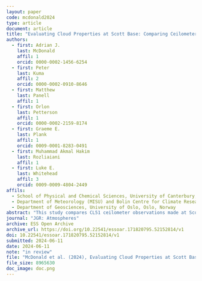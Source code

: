 ```yaml
---
layout: paper
code: mcdonald2024
type: article
document: article
title: "Evaluating Cloud Properties at Scott Base: Comparing Ceilometer Observations with ERA5, JRA55, and MERRA2 Reanalyses Using an Instrument Simulator"
authors:
  - first: Adrian J.
    last: McDonald
    affil: 1
    orcid: 0000-0002-1456-6254
  - first: Peter
    last: Kuma
    affil: 2
    orcid: 0000-0002-0910-8646
  - first: Matthew
    last: Panell
    affil: 1
  - first: Orlon
    last: Petterson
    affil: 1
    orcid: 0000-0002-2159-8174
  - first: Graeme E.
    last: Plank
    affil: 1
    orcid: 0009-0001-8283-0491
  - first: Muhammad Akmal Hakim
    last: Rozliaiani
    affil: 1
  - first: Luke E.
    last: Whitehead
    affil: 3
    orcid: 0009-0009-4804-2449
affils:
  - School of Physical and Chemical Sciences, University of Canterbury, Christchurch, New Zealand
  - Department of Meteorology (MISU) and Bolin Centre for Climate Research, Stockholm University, Stockholm, Sweden
  - Department of Geosciences, University of Oslo, Oslo, Norway
abstract: "This study compares CL51 ceilometer observations made at Scott Base, Antarctica, with statistics from the ERA5, JRA55, and MERRA2 reanalyses. To enhance the comparison we use a lidar instrument simulator to derive cloud statistics from the reanalyses which account for instrumental factors. The cloud occurrence in the three reanalyses is slightly overestimated above 3km, but displays a larger underestimation below 3 km relative to observations. Unlike previous studies, we see no relationship between relative humidity and cloud occurrence biases, suggesting that the cloud biases do not result from the representation of moisture. We also show that the seasonal variation of cloud occurrence and cloud fraction, defined as the vertically integrated cloud occurrence, are small in both the observations and the reanalyses. We also examine the quality of the cloud representation for a set of synoptic states derived from ERA5 surface winds. The variability associated with grouping cloud occurrence based on synoptic state is much larger than the seasonal variation, highlighting synoptic state is a strong control of cloud occurrence. All the reanalyses continue to display underestimates below 3km and overestimates above 3km for each synoptic state. But, the variability in ERA5 statistics matches the changes in the observations better than the other reanalyses. We also use a machine learning scheme to estimate the quantity of super-cooled liquid water cloud from the ceilometer observations. Ceilometer low-level super-cooled liquid water cloud occurrences are considerably larger than values derived from the reanalyses, further highlighting the poor representation of low-level clouds in the reanalyses."
journal: "JGR: Atmospheres"
archive: ESS Open Archive
archive_url: https://doi.org/10.22541/essoar.171820795.52152814/v1
doi: 10.22541/essoar.171820795.52152814/v1
submitted: 2024-06-11
date: 2024-06-11
note: "in review"
file: "McDonald et al. (2024), Evaluating Cloud Properties at Scott Base - Comparing Ceilometer Observations with ERA5, JRA55, and MERRA2 Reanalyses Using an Instrument Simulator.pdf"
file_size: 8965630
doc_image: doc.png
---
```

